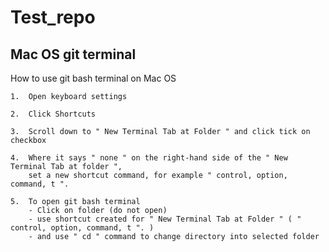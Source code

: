 # Test_repo

## Mac OS git terminal

How to use git bash terminal on Mac OS

```
1.  Open keyboard settings
```

```
2.  Click Shortcuts
```

```
3.  Scroll down to " New Terminal Tab at Folder " and click tick on checkbox
```

```
4.  Where it says " none " on the right-hand side of the " New Terminal Tab at folder ",
    set a new shortcut command, for example " control, option, command, t ".
```

```
5.  To open git bash terminal
    - Click on folder (do not open)
    - use shortcut created for " New Terminal Tab at Folder " ( " control, option, command, t ". )
    - and use " cd " command to change directory into selected folder
```
    
